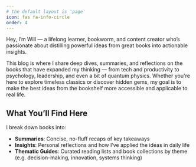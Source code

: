 ```yaml
---
# the default layout is 'page'
icon: fas fa-info-circle
order: 4
---
```


<!-- ![About](/assets/img/headers/digitalden2.webp) -->

Hey, I’m Will — a lifelong learner, bookworm, and content creator who’s passionate about distilling powerful ideas from great books into actionable insights.

This blog is where I share deep dives, summaries, and reflections on the books that have expanded my thinking — from tech and productivity to psychology, leadership, and even a bit of quantum physics. Whether you're here to explore timeless classics or discover hidden gems, my goal is to make the best ideas from the bookshelf more accessible and applicable to real life.

## What You’ll Find Here

I break down books into:

- **Summaries**: Concise, no-fluff recaps of key takeaways  
- **Insights**: Personal reflections and how I’ve applied the ideas in daily life  
- **Thematic Guides**: Curated reading lists and book collections by theme (e.g. decision-making, innovation, systems thinking)
